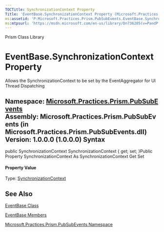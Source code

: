 ```yaml
---
TOCTitle: SynchronizationContext Property
Title: 'EventBase.SynchronizationContext Property (Microsoft.Practices.Prism.PubSubEvents)'
ms:assetid: 'P:Microsoft.Practices.Prism.PubSubEvents.EventBase.SynchronizationContext'
ms:mtpsurl: 'https://msdn.microsoft.com/en-us/library/Dn736205(v=PandP.50)'
---
```


Prism Class Library

EventBase.SynchronizationContext Property
=============================================

Allows the SynchronizationContext to be set by the EventAggregator for UI Thread Dispatching

**Namespace:** [Microsoft.Practices.Prism.PubSubEvents](https://msdn.microsoft.com/n:microsoft.practices.prism.pubsubevents)
**Assembly:** Microsoft.Practices.Prism.PubSubEvents (in Microsoft.Practices.Prism.PubSubEvents.dll) Version: 1.0.0.0 (1.0.0.0)
Syntax
------

<span id="syntaxToggle"></span>public SynchronizationContext SynchronizationContext { get; set; }Public Property SynchronizationContext As SynchronizationContext Get Set
#### Property Value

Type: [SynchronizationContext](http://msdn2.microsoft.com/en-us/library/wx31754f)

See Also
--------

<span id="seeAlsoToggle"></span>
[EventBase Class](https://msdn.microsoft.com/t:microsoft.practices.prism.pubsubevents.eventbase)

[EventBase Members](https://msdn.microsoft.com/allmembers.t:microsoft.practices.prism.pubsubevents.eventbase)

[Microsoft.Practices.Prism.PubSubEvents Namespace](https://msdn.microsoft.com/n:microsoft.practices.prism.pubsubevents)

